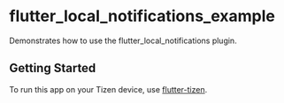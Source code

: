 # flutter_local_notifications_example

Demonstrates how to use the flutter_local_notifications plugin.

## Getting Started

To run this app on your Tizen device, use [flutter-tizen](https://github.com/flutter-tizen/flutter-tizen).
